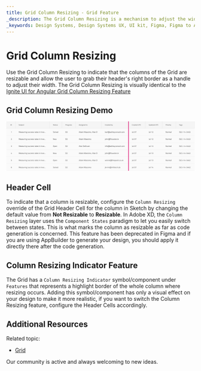 ```yaml
---
title: Grid Column Resizing - Grid Feature
_description: The Grid Column Resizing is a mechanism to adjust the width of the columns of the Grid.
_keywords: Design Systems, Design Systems UX, UI kit, Figma, Figma to Angular, Export code from Figma, Figma to HTML, Figma UI kits, Sketch, Ignite UI for Angular, Sketch to Angular, Angular, Angular Design System, Export code from Sketch, Design Kits for Angular, Sketch HTML, Sketch to HTML, Sketch UI kits, Adobe XD, Adobe XD to Angular, Export code from Adobe XD, Adobe XD to HTML, Adobe XD UI kits
---
```


# Grid Column Resizing

Use the Grid Column Resizing to indicate that the columns of the Grid are resizable and allow the user to grab their header's right border as a handle to adjust their width. The Grid Column Resizing is visually identical to the [Ignite UI for Angular Grid Column Resizing Feature](https://www.infragistics.com/products/ignite-ui-angular/angular/components/grid/column_resizing.html)

## Grid Column Resizing Demo

<img class="responsive-img" src="../images/grid_column_resizing_demo.png" srcset="../images/grid_column_resizing_demo@2x.png 2x" />

## Header Cell

To indicate that a column is resizable, configure the `Column Resizing` override of the Grid Header Cell for the column in Sketch by changing the default value from **Not Resizable** to **Resizable**. In Adobe XD, the `Column Resizing` layer uses the `Component States` paradigm to let you easily switch between states. This is what marks the column as resizable as far as code generation is concerned. This feature has been deprecated in Figma and if you are using AppBuilder to generate your design, you should apply it directly there after the code generation.

## Column Resizing Indicator Feature

The Grid has a `Column Resizing Indicator` symbol/component under `Features` that represents a highlight border of the whole column where resizing occurs. Adding this symbol/component has only a visual effect on your design to make it more realistic, if you want to switch the Column Resizing feature, configure the Header Cells accordingly.

## Additional Resources

Related topic:

- [Grid](grid.md)
  <div class="divider--half"></div>

Our community is active and always welcoming to new ideas.
